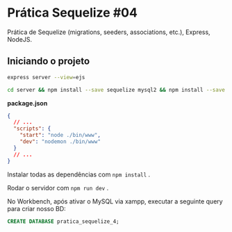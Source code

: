 # Prática Sequelize #04

Prática de Sequelize (migrations, seeders, associations, etc.), Express, NodeJS.

## Iniciando o projeto

```sh
express server --view=ejs
```

```sh
cd server && npm install --save sequelize mysql2 && npm install --save -D nodemon sequelize-cli
```

**package.json**

```json
{
  // ...
  "scripts": {
    "start": "node ./bin/www",
    "dev": "nodemon ./bin/www"
  }
  // ...
}
```

Instalar todas as dependências com `npm install` .

Rodar o servidor com `npm run dev` .

No Workbench, após ativar o MySQL via xampp, executar a seguinte query para criar nosso BD:

```sql
CREATE DATABASE pratica_sequelize_4;
```

